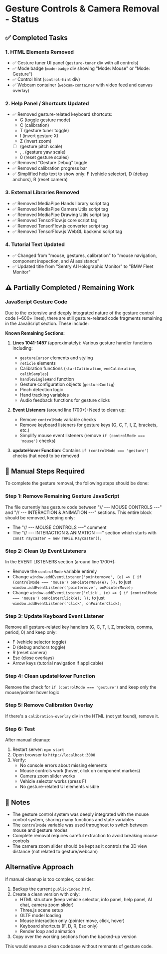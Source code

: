 # Gesture Controls & Camera Removal - Status

## ✅ Completed Tasks

### 1. HTML Elements Removed
- ✅ Gesture tuner UI panel (`gesture-tuner` div with all controls)
- ✅ Mode badge (`mode-badge` div showing "Mode: Mouse" or "Mode: Gesture")
- ✅ Control hint (`control-hint` div)
- ✅ Webcam container (`webcam-container` with video feed and canvas overlay)

### 2. Help Panel / Shortcuts Updated
- ✅ Removed gesture-related keyboard shortcuts:
  - G (toggle gesture mode)
  - C (calibration)
  - T (gesture tuner toggle)
  - I (invert gesture X)
  - Z (invert zoom)
  - [ ] (gesture pitch scale)
  - , . (gesture yaw scale)
  - 0 (reset gesture scales)
- ✅ Removed "Gesture Debug" toggle
- ✅ Removed calibration progress bar
- ✅ Simplified help text to show only: F (vehicle selector), D (debug anchors), R (reset camera)

### 3. External Libraries Removed
- ✅ Removed MediaPipe Hands library script tag
- ✅ Removed MediaPipe Camera Utils script tag
- ✅ Removed MediaPipe Drawing Utils script tag
- ✅ Removed TensorFlow.js core script tag
- ✅ Removed TensorFlow.js converter script tag
- ✅ Removed TensorFlow.js WebGL backend script tag

### 4. Tutorial Text Updated
- ✅ Changed from "mouse, gestures, calibration" to "mouse navigation, component inspection, and AI assistance"
- ✅ Updated title from "Sentry AI Holographic Monitor" to "BMW Fleet Monitor"

## ⚠️ Partially Completed / Remaining Work

### JavaScript Gesture Code
Due to the extensive and deeply integrated nature of the gesture control code (~600+ lines), there are still gesture-related code fragments remaining in the JavaScript section. These include:

**Known Remaining Sections:**
1. **Lines 1041-1457** (approximately): Various gesture handler functions including:
   - `gestureCursor` elements and styling
   - `reticle` elements
   - Calibration functions (`startCalibration`, `endCalibration`, `calibSamples`)
   - `handleSingleHand` function
   - Gesture configuration objects (`gestureConfig`)
   - Pinch detection logic
   - Hand tracking variables
   - Audio feedback functions for gesture clicks

2. **Event Listeners** (around line 1700+): Need to clean up:
   - Remove `controlMode` variable checks
   - Remove keyboard listeners for gesture keys (G, C, T, I, Z, brackets, etc.)
   - Simplify mouse event listeners (remove `if (controlMode === 'mouse')` checks)

3. **updateHover Function**: Contains `if (controlMode === 'gesture')` checks that need to be removed

## 🔧 Manual Steps Required

To complete the gesture removal, the following steps should be done:

### Step 1: Remove Remaining Gesture JavaScript
The file currently has gesture code between "// --- MOUSE CONTROLS ---" and "// --- INTERACTION & ANIMATION ---" sections. This entire block should be removed, keeping only:
- The "// --- MOUSE CONTROLS ---" comment
- The "// --- INTERACTION & ANIMATION ---" section which starts with `const raycaster = new THREE.Raycaster();`

### Step 2: Clean Up Event Listeners
In the EVENT LISTENERS section (around line 1700+):
- Remove the `controlMode` variable entirely
- Change `window.addEventListener('pointermove', (e) => { if (controlMode === 'mouse') onPointerMove(e); });` to just `window.addEventListener('pointermove', onPointerMove);`
- Change `window.addEventListener('click', (e) => { if (controlMode === 'mouse') onPointerClick(e); });` to just `window.addEventListener('click', onPointerClick);`

### Step 3: Update Keyboard Event Listener
Remove all gesture-related key handlers (G, C, T, I, Z, brackets, comma, period, 0) and keep only:
- F (vehicle selector toggle)
- D (debug anchors toggle)
- R (reset camera)
- Esc (close overlays)
- Arrow keys (tutorial navigation if applicable)

### Step 4: Clean updateHover Function
Remove the check for `if (controlMode === 'gesture')` and keep only the mouse/pointer hover logic

### Step 5: Remove Calibration Overlay
If there's a `calibration-overlay` div in the HTML (not yet found), remove it.

### Step 6: Test
After manual cleanup:
1. Restart server: `npm start`
2. Open browser to `http://localhost:3000`
3. Verify:
   - No console errors about missing elements
   - Mouse controls work (hover, click on component markers)
   - Camera zoom slider works
   - Vehicle selector works (press F)
   - No gesture-related UI elements visible

## 📝 Notes

- The gesture control system was deeply integrated with the mouse control system, sharing many functions and state variables
- The `controlMode` variable was used throughout to switch between mouse and gesture modes
- Complete removal requires careful extraction to avoid breaking mouse controls
- The camera zoom slider should be kept as it controls the 3D view distance (not related to gesture/webcam)

## Alternative Approach

If manual cleanup is too complex, consider:
1. Backup the current `public/index.html`
2. Create a clean version with only:
   - HTML structure (keep vehicle selector, info panel, help panel, AI chat, camera zoom slider)
   - Three.js scene setup
   - GLTF model loading
   - Mouse interaction only (pointer move, click, hover)
   - Keyboard shortcuts (F, D, R, Esc only)
   - Render loop and animation
3. Copy over the working sections from the backed-up version

This would ensure a clean codebase without remnants of gesture code.

